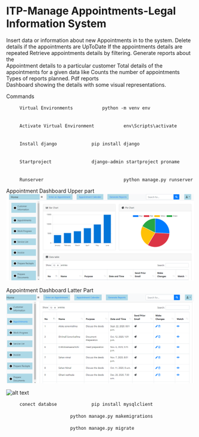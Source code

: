 # ITP-Manage Appointments-Legal Information System

 
 Insert data or information about new Appointments in to the  system.
Delete details
                    if the appointments are UpToDate
                       If the appointments details are repeated
Retrieve appointments details by filtering.
Generate reports about the                                               
Appointment details to a particular customer
Total details of the appointments for a given data like 
Counts the number of appointments	
Types of reports planned.
               Pdf reports  
               Dashboard showing the details with 
some visual representations.

															                                           


Commands
 
 		 Virtual Environments			python -m venv env
		
		
		 Activate Virtual Environment           env\Scripts\activate
		 
		 
		 Install django 			pip install django
		 
		 
		 Startproject				django-admin startproject proname
		 
		 
		 Runserver                              python manage.py runserver
		 

Appointment Dashboard Upper part
![alt text](https://github.com/shriasi/ITP-ManageAppointments-LIS/blob/master/images/dashboard1.png)

Appointment Dashboard Latter Part
![alt text](https://github.com/shriasi/ITP-ManageAppointments-LIS/blob/master/images/datalist.png)



![alt text](http://url/to/img.png)
		 
		 conect databse				pip install mysqlclient
		 
		 					python manage.py makemigrations
		 					
							python manage.py migrate
		
